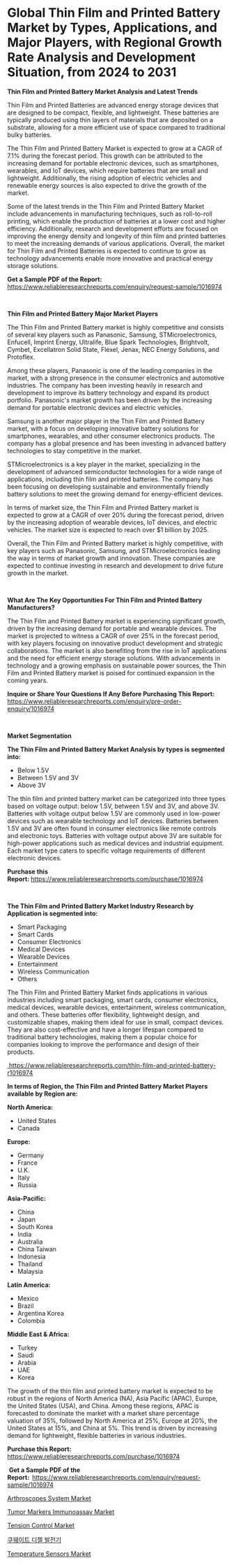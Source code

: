 <p><h1>Global Thin Film and Printed Battery Market by Types, Applications, and Major Players, with Regional Growth Rate Analysis and Development Situation, from 2024 to 2031</h1></p><p><strong>Thin Film and Printed Battery Market Analysis and Latest Trends</strong></p>
<p><p>Thin Film and Printed Batteries are advanced energy storage devices that are designed to be compact, flexible, and lightweight. These batteries are typically produced using thin layers of materials that are deposited on a substrate, allowing for a more efficient use of space compared to traditional bulky batteries.</p><p>The Thin Film and Printed Battery Market is expected to grow at a CAGR of 7.1% during the forecast period. This growth can be attributed to the increasing demand for portable electronic devices, such as smartphones, wearables, and IoT devices, which require batteries that are small and lightweight. Additionally, the rising adoption of electric vehicles and renewable energy sources is also expected to drive the growth of the market.</p><p>Some of the latest trends in the Thin Film and Printed Battery Market include advancements in manufacturing techniques, such as roll-to-roll printing, which enable the production of batteries at a lower cost and higher efficiency. Additionally, research and development efforts are focused on improving the energy density and longevity of thin film and printed batteries to meet the increasing demands of various applications. Overall, the market for Thin Film and Printed Batteries is expected to continue to grow as technology advancements enable more innovative and practical energy storage solutions.</p></p>
<p><strong>Get a Sample PDF of the Report:&nbsp;</strong> <a href="https://www.reliableresearchreports.com/enquiry/request-sample/1016974">https://www.reliableresearchreports.com/enquiry/request-sample/1016974</a></p>
<p>&nbsp;</p>
<p><strong>Thin Film and Printed Battery Major Market Players</strong></p>
<p><p>The Thin Film and Printed Battery market is highly competitive and consists of several key players such as Panasonic, Samsung, STMicroelectronics, Enfucell, Imprint Energy, Ultralife, Blue Spark Technologies, Brightvolt, Cymbet, Excellatron Solid State, Flexel, Jenax, NEC Energy Solutions, and Protoflex.</p><p>Among these players, Panasonic is one of the leading companies in the market, with a strong presence in the consumer electronics and automotive industries. The company has been investing heavily in research and development to improve its battery technology and expand its product portfolio. Panasonic's market growth has been driven by the increasing demand for portable electronic devices and electric vehicles.</p><p>Samsung is another major player in the Thin Film and Printed Battery market, with a focus on developing innovative battery solutions for smartphones, wearables, and other consumer electronics products. The company has a global presence and has been investing in advanced battery technologies to stay competitive in the market.</p><p>STMicroelectronics is a key player in the market, specializing in the development of advanced semiconductor technologies for a wide range of applications, including thin film and printed batteries. The company has been focusing on developing sustainable and environmentally friendly battery solutions to meet the growing demand for energy-efficient devices.</p><p>In terms of market size, the Thin Film and Printed Battery market is expected to grow at a CAGR of over 20% during the forecast period, driven by the increasing adoption of wearable devices, IoT devices, and electric vehicles. The market size is expected to reach over $1 billion by 2025.</p><p>Overall, the Thin Film and Printed Battery market is highly competitive, with key players such as Panasonic, Samsung, and STMicroelectronics leading the way in terms of market growth and innovation. These companies are expected to continue investing in research and development to drive future growth in the market.</p></p>
<p>&nbsp;</p>
<p><strong>What Are The Key Opportunities For Thin Film and Printed Battery Manufacturers?</strong></p>
<p><p>The Thin Film and Printed Battery market is experiencing significant growth, driven by the increasing demand for portable and wearable devices. The market is projected to witness a CAGR of over 25% in the forecast period, with key players focusing on innovative product development and strategic collaborations. The market is also benefiting from the rise in IoT applications and the need for efficient energy storage solutions. With advancements in technology and a growing emphasis on sustainable power sources, the Thin Film and Printed Battery market is poised for continued expansion in the coming years.</p></p>
<p><strong>Inquire or Share Your Questions If Any Before Purchasing This Report:</strong> <a href="https://www.reliableresearchreports.com/enquiry/pre-order-enquiry/1016974">https://www.reliableresearchreports.com/enquiry/pre-order-enquiry/1016974</a></p>
<p>&nbsp;</p>
<p><strong>Market Segmentation</strong></p>
<p><strong>The Thin Film and Printed Battery Market Analysis by types is segmented into:</strong></p>
<p><ul><li>Below 1.5V</li><li>Between 1.5V and 3V</li><li>Above 3V</li></ul></p>
<p><p>The thin film and printed battery market can be categorized into three types based on voltage output: below 1.5V, between 1.5V and 3V, and above 3V. Batteries with voltage output below 1.5V are commonly used in low-power devices such as wearable technology and IoT devices. Batteries between 1.5V and 3V are often found in consumer electronics like remote controls and electronic toys. Batteries with voltage output above 3V are suitable for high-power applications such as medical devices and industrial equipment. Each market type caters to specific voltage requirements of different electronic devices.</p></p>
<p><strong>Purchase this Report:&nbsp;</strong><a href="https://www.reliableresearchreports.com/purchase/1016974">https://www.reliableresearchreports.com/purchase/1016974</a></p>
<p>&nbsp;</p>
<p><strong>The Thin Film and Printed Battery Market Industry Research by Application is segmented into:</strong></p>
<p><ul><li>Smart Packaging</li><li>Smart Cards</li><li>Consumer Electronics</li><li>Medical Devices</li><li>Wearable Devices</li><li>Entertainment</li><li>Wireless Communication</li><li>Others</li></ul></p>
<p><p>The Thin Film and Printed Battery Market finds applications in various industries including smart packaging, smart cards, consumer electronics, medical devices, wearable devices, entertainment, wireless communication, and others. These batteries offer flexibility, lightweight design, and customizable shapes, making them ideal for use in small, compact devices. They are also cost-effective and have a longer lifespan compared to traditional battery technologies, making them a popular choice for companies looking to improve the performance and design of their products.</p></p>
<p><a href="https://www.reliableresearchreports.com/thin-film-and-printed-battery-r1016974">&nbsp;https://www.reliableresearchreports.com/thin-film-and-printed-battery-r1016974</a></p>
<p><strong>In terms of Region, the Thin Film and Printed Battery Market Players available by Region are:</strong></p>
<p>
    <p> <strong> North America: </strong>
        <ul>
            <li>United States</li>
            <li>Canada</li>
        </ul>
        </p> 
    <p> <strong> Europe: </strong>
        <ul>
            <li>Germany</li>
            <li>France</li>
            <li>U.K.</li>
            <li>Italy</li>
            <li>Russia</li>
        </ul>
        </p> 
    <p> <strong> Asia-Pacific: </strong>
        <ul>
            <li>China</li>
            <li>Japan</li>
            <li>South Korea</li>
            <li>India</li>
            <li>Australia</li>
            <li>China Taiwan</li>
            <li>Indonesia</li>
            <li>Thailand</li>
            <li>Malaysia</li>
        </ul>
        </p> 
    <p> <strong> Latin America: </strong>
        <ul>
            <li>Mexico</li>
            <li>Brazil</li>
            <li>Argentina Korea</li>
            <li>Colombia</li>
        </ul>
        </p> 
    <p> <strong> Middle East & Africa: </strong>
        <ul>
            <li>Turkey</li>
            <li>Saudi</li>
            <li>Arabia</li>
            <li>UAE</li>
            <li>Korea</li>
        </ul>
    </p>
    </p>
<p><p>The growth of the thin film and printed battery market is expected to be robust in the regions of North America (NA), Asia Pacific (APAC), Europe, the United States (USA), and China. Among these regions, APAC is forecasted to dominate the market with a market share percentage valuation of 35%, followed by North America at 25%, Europe at 20%, the United States at 15%, and China at 5%. This trend is driven by increasing demand for lightweight, flexible batteries in various industries.</p></p>
<p><strong>Purchase this Report: </strong><a href="https://www.reliableresearchreports.com/purchase/1016974">https://www.reliableresearchreports.com/purchase/1016974</a></p>
<p>&nbsp;<strong>Get a Sample PDF of the Report:&nbsp;&nbsp;</strong><a href="https://www.reliableresearchreports.com/enquiry/request-sample/1016974">https://www.reliableresearchreports.com/enquiry/request-sample/1016974</a></p>
<p><strong></strong></p>
<p><p><a href="https://www.linkedin.com/pulse/arthroscopes-system-market-insight-trends-growth-forecasted-4vfoe">Arthroscopes System Market</a></p><p><a href="https://www.linkedin.com/pulse/tumor-markers-immunoassay-market-analysis-its-cagr-segmentation-p2u1e">Tumor Markers Immunoassay Market</a></p><p><a href="https://github.com/Alonsoolds3wq1d81czn8rbol/Market-Research-Report-List-2/blob/main/tension-control-market.md">Tension Control Market</a></p><p><a href="https://github.com/iansanftyord09878/Market-Research-Report-List-1/blob/main/550822752037.md">쿠웨이트 디젤 발전기</a></p><p><a href="https://github.com/yemakinde/Market-Research-Report-List-2/blob/main/temperature-sensors-market.md">Temperature Sensors Market</a></p></p>